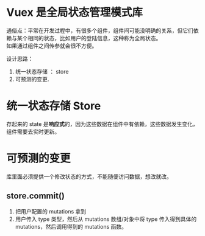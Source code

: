 # Vuex 是全局状态管理模式库

通俗点：平常在开发过程中，有很多个组件，组件间可能没明确的关系，但它们依赖与某个相同的状态，比如用户的登陆信息，这种称为全局状态。  
如果通过组件之间传参就会很不方便。

设计思路：

1. 统一状态存储 ： store
2. 可预测的变更.

# 统一状态存储 Store

存起来的 state 是**响应式**的，因为这些数据在组件中有依赖，这些数据发生变化，组件需要去实时更新。

# 可预测的变更

库里面必须提供一个修改状态的方式，不能随便访问数据，想改就改。

## store.commit()

1. 把用户配置的 mutations 拿到
2. 用户传入 type 类型，然后从 mutations 数组/对象中将 type 传入得到具体的 mutations，然后调用得到的 mutations 函数。
